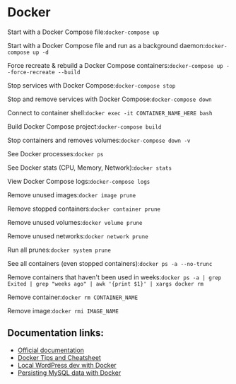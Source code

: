 # Docker

Start with a Docker Compose file:`docker-compose up`

Start with a Docker Compose file and run as a background daemon:`docker-compose up -d`

Force recreate & rebuild a Docker Compose containers:`docker-compose up --force-recreate --build`

Stop services with Docker Compose:`docker-compose stop`

Stop and remove services with Docker Compose:`docker-compose down`

Connect to container shell:`docker exec -it CONTAINER_NAME_HERE bash`

Build Docker Compose project:`docker-compose build`

Stop containers and removes volumes:`docker-compose down -v`

See Docker processes:`docker ps`

See Docker stats \(CPU, Memory, Network\):`docker stats`

View Docker Compose logs:`docker-compose logs`

Remove unused images:`docker image prune`

Remove stopped containers:`docker container prune`

Remove unused volumes:`docker volume prune`

Remove unused networks:`docker network prune`

Run all prunes:`docker system prune`

See all containers \(even stopped containers\):`docker ps -a --no-trunc`

Remove containers that haven't been used in weeks:`docker ps -a | grep Exited | grep "weeks ago" | awk '{print $1}' | xargs docker rm`

Remove container:`docker rm CONTAINER_NAME`

Remove image:`docker rmi IMAGE_NAME`

## Documentation links:

* [Official documentation](https://docs.docker.com)
* [Docker Tips and Cheatsheet](https://blog.jez.io/2015/07/12/docker-tips-and-cheatsheet/)
* [Local WordPress dev with Docker](https://medium.com/@tatemz/local-wordpress-development-with-docker-3-easy-steps-a7c375366b9)
* [Persisting MySQL data with Docker](https://stackoverflow.com/questions/39175194/docker-compose-persistent-data-mysql/39208187#39208187)

